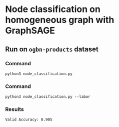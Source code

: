 # Node classification on homogeneous graph with GraphSAGE

## Run on `ogbn-products` dataset

### Command
```
python3 node_classification.py
```

### Command
```
python3 node_classification.py --labor
```

### Results
```
Valid Accuracy: 0.905
```